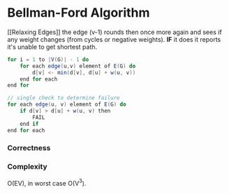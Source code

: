 # Bellman-Ford Algorithm
[[Relaxing Edges]] the edge (v-1) rounds then once more again and sees if any weight changes (from cycles or negative weights). **IF** it does it reports it's unable to get shortest path.
```java
for i = 1 to |V(G)| - 1 do
	for each edge(u,v) element of E(G) do
		d[v] <- min(d[v], d[u] + w(u, v))
	end for each
end for

// single check to determine failure
for each edge(u, v) element of E(G) do
	if d[v] > d[u] + w(u, v) then
		FAIL
	end if
end for each
```

### Correctness

### Complexity
O(EV), in worst case  O(V$^3$).
